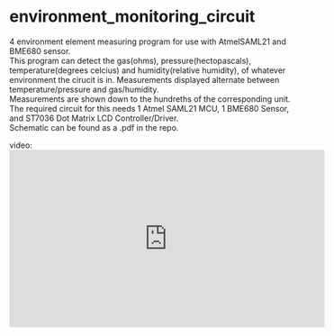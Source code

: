 # environment_monitoring_circuit
 4 environment element measuring program for use with AtmelSAML21 and BME680 sensor. <br />
This program can detect the gas(ohms), pressure(hectopascals), temperature(degrees celcius) and humidity(relative humidity), 
of whatever environment the cirucit is in. 
Measurements displayed alternate between temperature/pressure and gas/humidity. <br /> 
Measurements are shown down to the hundreths of the corresponding unit. <br /> 
The required circuit for this needs 1 Atmel SAML21 MCU, 1 BME680 Sensor, and ST7036 Dot Matrix LCD Controller/Driver. <br />
Schematic can be found as a .pdf in the repo. <br />

video: <iframe width="560" height="315" src="https://www.youtube.com/embed/7mmq3IEyqiw" frameborder="0" allow="accelerometer; autoplay; encrypted-media; gyroscope; picture-in-picture" allowfullscreen></iframe>
